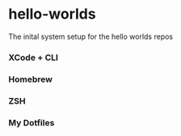 hello-worlds
============

The inital system setup for the hello worlds repos 

### XCode + CLI

### Homebrew

### ZSH

### My Dotfiles 



